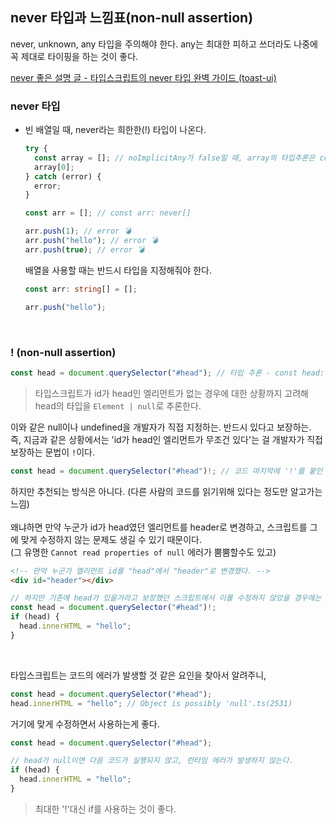 ## never 타입과 느낌표(non-null assertion)

never, unknown, any 타입을 주의해야 한다. any는 최대한 피하고 쓰더라도 나중에 꼭 제대로 타이핑을 하는 것이 좋다.<br />

[never 좋은 설명 글 - 타입스크립트의 never 타입 완벽 가이드 (toast-ui)](https://ui.toast.com/weekly-pick/ko_20220323)

### never 타입

- 빈 배열일 때, never라는 희한한(!) 타입이 나온다.

  ```ts
  try {
    const array = []; // noImplicitAny가 false일 때, array의 타입추론은 const array: never[]
    array[0];
  } catch (error) {
    error;
  }
  ```

  ```ts
  const arr = []; // const arr: never[]

  arr.push(1); // error 💣
  arr.push("hello"); // error 💣
  arr.push(true); // error 💣
  ```

  배열을 사용할 때는 반드시 타입을 지정해줘야 한다. <br />

  ```ts
  const arr: string[] = [];

  arr.push("hello");
  ```

<br />

### ! (non-null assertion)

```ts
const head = document.querySelector("#head"); // 타입 추론 - const head: Element | null
```

> 타입스크립트가 id가 head인 엘리먼트가 없는 경우에 대한 상황까지 고려해 head의 타입을 `Element | null`로 추론한다.

이와 같은 null이나 undefined을 개발자가 직접 지정하는. 반드시 있다고 보장하는. <br />
즉, 지금과 같은 상황에서는 'id가 head인 엘리먼트가 무조건 있다'는 걸 개발자가 직접 보장하는 문법이 `!`이다.<br />

```ts
const head = document.querySelector("#head")!; // 코드 마지막에 '!'를 붙인 타입추론 결과 - const head: Element
```

하지만 추천되는 방식은 아니다. (다른 사람의 코드를 읽기위해 있다는 정도만 알고가는 느낌)<br />
<br />
왜냐하면 만약 누군가 id가 head였던 엘리먼트를 header로 변경하고, 스크립트를 그에 맞게 수정하지 않는 문제도 생길 수 있기 때문이다.<br />
(그 유명한 `Cannot read properties of null` 에러가 뿜뿜할수도 있고)<br />

```html
<!-- 만약 누군가 엘리먼트 id를 "head"에서 "header"로 변경했다. -->
<div id="header"></div>
```

```ts
// 하지만 기존에 head가 있을거라고 보장했던 스크립트에서 이를 수정하지 않았을 경우에는 문제가 생길 수 있는 여지가 있다. (사람이 하는 일 🥲)
const head = document.querySelector("#head")!;
if (head) {
  head.innerHTML = "hello";
}
```
<br />

타입스크립트는 코드의 에러가 발생할 것 같은 요인을 찾아서 알려주니,

```ts
const head = document.querySelector("#head");
head.innerHTML = "hello"; // Object is possibly 'null'.ts(2531)
```

거기에 맞게 수정하면서 사용하는게 좋다.

```ts
const head = document.querySelector("#head");

// head가 null이면 다음 코드가 실행되지 않고, 런타임 에러가 발생하지 않는다.
if (head) {
  head.innerHTML = "hello";
}
```

> 최대한 '!'대신 if를 사용하는 것이 좋다.
